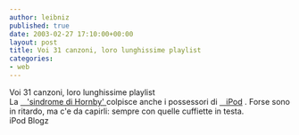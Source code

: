 ```yaml
---
author: leibniz
published: true
date: 2003-02-27 17:10:00+00:00
layout: post
title: Voi 31 canzoni, loro lunghissime playlist
categories:
- web
---
```


Voi 31 canzoni, loro lunghissime playlist  
 La  [   'sindrome di Hornby' ][1]colpisce anche i possessori di  [   iPod][2] . Forse sono in ritardo, ma c'e da capirli: sempre con quelle cuffiette in testa.  
  iPod Blogz  

[1]:	http://leibniz.splinder.it/1044796088#50973
[2]:	http://www.ipodblogz.it/ipodpages/pages/FMPro?-db=ipodtech.fp5&-format=news_corpo.html&-lay=cgi&-sortfield=id&-sortorder=descend&news=yes&-max=6&-recid=32953&-find=